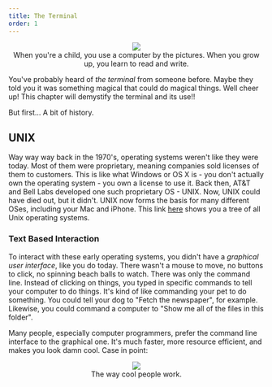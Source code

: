 ```yaml
---
title: The Terminal
order: 1
---
```

<p style='text-align: center;'>
<img src='http://imgs.xkcd.com/comics/sandwich.png'/>
<br/>
When you're a child, you use a computer by the pictures. When you grow up, you learn to read and write.
</p>

You've probably heard of *the terminal* from someone before. Maybe they told you it was something magical that could do magical things. Well cheer up! This chapter will demystify the terminal and its use!!

But first... A bit of history.


## **UNIX**

Way way way back in the 1970's, operating systems weren't like they were today. Most of them were proprietary, meaning companies sold licenses of them to customers. This is like what Windows or OS X is - you don't actually own the operating system - you own a license to use it. Back then, AT&T and Bell Labs developed one such proprietary OS - UNIX. Now, UNIX could have died out, but it didn't. UNIX now forms the basis for many different OSes, including your Mac and iPhone. This link [here](https://upload.wikimedia.org/wikipedia/commons/7/77/Unix_history-simple.svg) shows you a tree of all Unix operating systems.


### **Text Based Interaction**
To interact with these early operating systems, you didn't have a *graphical user interface*, like you do today. There wasn't a mouse to move, no buttons to click, no spinning beach balls to watch. There was only the command line. Instead of clicking on things, you typed in specific commands to tell your computer to do things. It's kind of like commanding your pet to do something. You could tell your dog to "Fetch the newspaper", for example. Likewise, you could command a computer to "Show me all of the files in this folder".

Many people, especially computer programmers, prefer the command line interface to the graphical one. It's much faster, more resource efficient, and makes you look damn cool. Case in point:

<p style='text-align: center;'>
<img src='http://i.imgur.com/xnK2P6G.jpg'/>
<br/>
The way cool people work.
</p>

